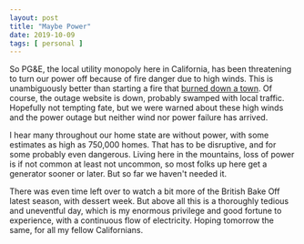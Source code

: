 ```yaml
---
layout: post
title: "Maybe Power"
date: 2019-10-09
tags: [ personal ]
---
```


So PG&E, the local utility monopoly here in California, has been threatening to turn our power off because of fire
danger due to high winds. This is unambiguously better than starting a fire that
[burned down a town](https://en.wikipedia.org/wiki/Camp_Fire_%282018%29). Of course, the outage website is down,
probably swamped with local traffic. Hopefully not tempting fate, but we were warned about these high winds and the
power outage but neither wind nor power failure has arrived.

I hear many throughout our home state are without power, with some estimates as high as 750,000 homes. That has to be
disruptive, and for some probably even dangerous. Living here in the mountains, loss of power is if not common at least
not uncommon, so most folks up here get a generator sooner or later. But so far we haven't needed it.

There was even time left over to watch a bit more of the British Bake Off latest season, with dessert week. But above
all this is a thoroughly tedious and uneventful day, which is my enormous privilege and good fortune to experience, with
a continuous flow of electricity. Hoping tomorrow the same, for all my fellow Californians.


